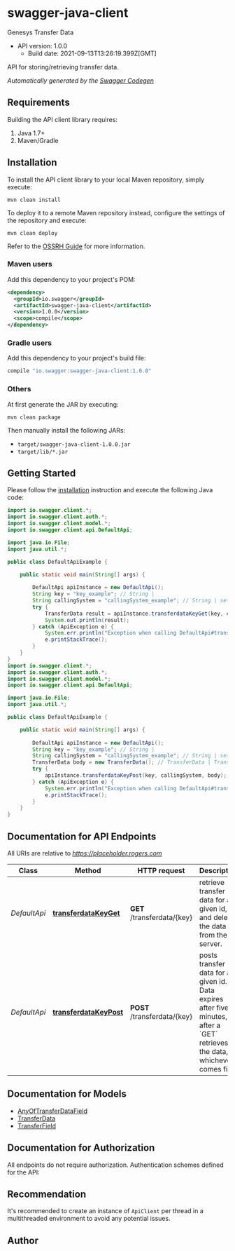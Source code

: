 # swagger-java-client

Genesys Transfer Data
- API version: 1.0.0
  - Build date: 2021-09-13T13:26:19.399Z[GMT]

API for storing/retrieving transfer data.


*Automatically generated by the [Swagger Codegen](https://github.com/swagger-api/swagger-codegen)*


## Requirements

Building the API client library requires:
1. Java 1.7+
2. Maven/Gradle

## Installation

To install the API client library to your local Maven repository, simply execute:

```shell
mvn clean install
```

To deploy it to a remote Maven repository instead, configure the settings of the repository and execute:

```shell
mvn clean deploy
```

Refer to the [OSSRH Guide](http://central.sonatype.org/pages/ossrh-guide.html) for more information.

### Maven users

Add this dependency to your project's POM:

```xml
<dependency>
  <groupId>io.swagger</groupId>
  <artifactId>swagger-java-client</artifactId>
  <version>1.0.0</version>
  <scope>compile</scope>
</dependency>
```

### Gradle users

Add this dependency to your project's build file:

```groovy
compile "io.swagger:swagger-java-client:1.0.0"
```

### Others

At first generate the JAR by executing:

```shell
mvn clean package
```

Then manually install the following JARs:

* `target/swagger-java-client-1.0.0.jar`
* `target/lib/*.jar`

## Getting Started

Please follow the [installation](#installation) instruction and execute the following Java code:

```java
import io.swagger.client.*;
import io.swagger.client.auth.*;
import io.swagger.client.model.*;
import io.swagger.client.api.DefaultApi;

import java.io.File;
import java.util.*;

public class DefaultApiExample {

    public static void main(String[] args) {
        
        DefaultApi apiInstance = new DefaultApi();
        String key = "key_example"; // String | 
        String callingSystem = "callingSystem_example"; // String | set to `engage` when calling the `GET` or `POST` methods from _Pure Engage_/_Premise_, and `cloud` when calling from _Pure Cloud_.
        try {
            TransferData result = apiInstance.transferdataKeyGet(key, callingSystem);
            System.out.println(result);
        } catch (ApiException e) {
            System.err.println("Exception when calling DefaultApi#transferdataKeyGet");
            e.printStackTrace();
        }
    }
}
import io.swagger.client.*;
import io.swagger.client.auth.*;
import io.swagger.client.model.*;
import io.swagger.client.api.DefaultApi;

import java.io.File;
import java.util.*;

public class DefaultApiExample {

    public static void main(String[] args) {
        
        DefaultApi apiInstance = new DefaultApi();
        String key = "key_example"; // String | 
        String callingSystem = "callingSystem_example"; // String | set to `engage` when calling the `GET` or `POST` methods from _Pure Engage_/_Premise_, and `cloud` when calling from _Pure Cloud_.
        TransferData body = new TransferData(); // TransferData | Transfer data to be saved on server
        try {
            apiInstance.transferdataKeyPost(key, callingSystem, body);
        } catch (ApiException e) {
            System.err.println("Exception when calling DefaultApi#transferdataKeyPost");
            e.printStackTrace();
        }
    }
}
```

## Documentation for API Endpoints

All URIs are relative to *https://placeholder.rogers.com*

Class | Method | HTTP request | Description
------------ | ------------- | ------------- | -------------
*DefaultApi* | [**transferdataKeyGet**](docs/DefaultApi.md#transferdataKeyGet) | **GET** /transferdata/{key} | retrieve transfer data for a given id, and deletes the data from the server.
*DefaultApi* | [**transferdataKeyPost**](docs/DefaultApi.md#transferdataKeyPost) | **POST** /transferdata/{key} | posts transfer data for a given id. Data expires after five minutes, or after a &#x60;GET&#x60; retrieves the data, whichever comes first.

## Documentation for Models

 - [AnyOfTransferDataField](docs/AnyOfTransferDataField.md)
 - [TransferData](docs/TransferData.md)
 - [TransferField](docs/TransferField.md)

## Documentation for Authorization

All endpoints do not require authorization.
Authentication schemes defined for the API:

## Recommendation

It's recommended to create an instance of `ApiClient` per thread in a multithreaded environment to avoid any potential issues.

## Author


